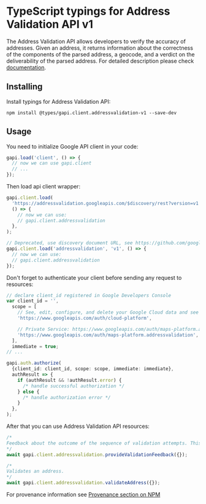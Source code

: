 # TypeScript typings for Address Validation API v1

The Address Validation API allows developers to verify the accuracy of addresses. Given an address, it returns information about the correctness of the components of the parsed address, a geocode, and a verdict on the deliverability of the parsed address.
For detailed description please check [documentation](https://developers.google.com/maps/documentation/addressvalidation).

## Installing

Install typings for Address Validation API:

```
npm install @types/gapi.client.addressvalidation-v1 --save-dev
```

## Usage

You need to initialize Google API client in your code:

```typescript
gapi.load('client', () => {
  // now we can use gapi.client
  // ...
});
```

Then load api client wrapper:

```typescript
gapi.client.load(
  'https://addressvalidation.googleapis.com/$discovery/rest?version=v1',
  () => {
    // now we can use:
    // gapi.client.addressvalidation
  },
);
```

```typescript
// Deprecated, use discovery document URL, see https://github.com/google/google-api-javascript-client/blob/master/docs/reference.md#----gapiclientloadname----version----callback--
gapi.client.load('addressvalidation', 'v1', () => {
  // now we can use:
  // gapi.client.addressvalidation
});
```

Don't forget to authenticate your client before sending any request to resources:

```typescript
// declare client_id registered in Google Developers Console
var client_id = '',
  scope = [
    // See, edit, configure, and delete your Google Cloud data and see the email address for your Google Account.
    'https://www.googleapis.com/auth/cloud-platform',

    // Private Service: https://www.googleapis.com/auth/maps-platform.addressvalidation
    'https://www.googleapis.com/auth/maps-platform.addressvalidation',
  ],
  immediate = true;
// ...

gapi.auth.authorize(
  {client_id: client_id, scope: scope, immediate: immediate},
  authResult => {
    if (authResult && !authResult.error) {
      /* handle successful authorization */
    } else {
      /* handle authorization error */
    }
  },
);
```

After that you can use Address Validation API resources: <!-- TODO: make this work for multiple namespaces -->

```typescript
/*
Feedback about the outcome of the sequence of validation attempts. This should be the last call made after a sequence of validation calls for the same address, and should be called once the transaction is concluded. This should only be sent once for the sequence of `ValidateAddress` requests needed to validate an address fully.
*/
await gapi.client.addressvalidation.provideValidationFeedback({});

/*
Validates an address.
*/
await gapi.client.addressvalidation.validateAddress({});
```

For provenance information see [Provenance section on NPM](https://www.npmjs.com/package/@maxim_mazurok/gapi.client.addressvalidation-v1#Provenance:~:text=none-,Provenance,-Built%20and%20signed)
